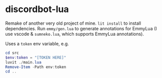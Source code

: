 # discordbot-lua
Remake of another very old project of mine.
`lit install` to install dependencies.
Run `emmy/gen.lua` to generate annotations for EmmyLua (I use vscode & `sumneko.lua`, which supports EmmyLua annotations). 

Uses a `token` env variable, e.g.
```powershell
cd src
$env:token = "[TOKEN HERE]"
luvit ./main.lua
Remove-Item -Path env:token
cd ..
```